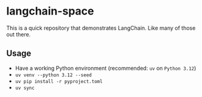 # langchain-space

This is a quick repository that demonstrates LangChain. Like many of those out there.

## Usage

- Have a working Python environment (recommended: `uv` on `Python 3.12`)
- `uv venv --python 3.12 --seed`
- `uv pip install -r pyproject.toml`
- `uv sync`
